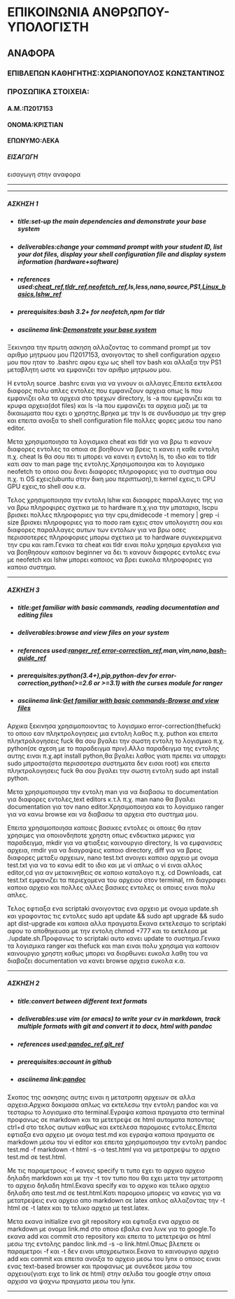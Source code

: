 <h1>ΕΠΙΚΟΙΝΩΝΙΑ ΑΝΘΡΩΠΟΥ-ΥΠΟΛΟΓΙΣΤΗ</h1>
<h2>ΑΝΑΦΟΡΑ</h2>
<h3>ΕΠΙΒΛΕΠΩΝ ΚΑΘΗΓΗΤΗΣ:XΩΡΙΑΝΟΠΟΥΛΟΣ ΚΩΝΣΤΑΝΤΙΝΟΣ</h3>
<h3>ΠΡΟΣΩΠΙΚΑ ΣΤΟΙΧΕΙΑ:</h3>
<h4>Α.Μ.:Π2017153</h4>
<h4>ΟΝΟΜΑ:ΚΡΙΣΤΙΑΝ</h4>
<h4>ΕΠΩΝΥΜΟ:ΛΕΚΑ</h4>
<h5>ΕΙΣΑΓΩΓΗ</h5>
<p>εισαγωγη στην αναφορα</p><hr/><hr/>
<h5>ΑΣΚΗΣΗ 1</h5>
  <ul>
    <h5><li>title:set-up the main dependencies and demonstrate your base system</li></h5>
    <h5><li>deliverables:change your command prompt with your student ID, list your dot files, display your shell configuration file and display system information (hardware+software)</li></h5>
    <h5><li>references used:<a href="https://github.com/cheat/cheat">cheat_ref</a>,<a href="https://tldr.sh/">tldr_ref</a>,<a href="https://github.com/dylanaraps/neofetch">neofetch_ref</a>,ls,less,nano,source,PS1,<a href="http://www.ee.surrey.ac.uk/Teaching/Unix/">Linux_basics</a>,<a href="https://www.binarytides.com/linux-lshw-command/">lshw_ref</a></li></h5>
    <h5><li>prerequisites:bash 3.2+ for neofetch,npm for tldr</li></h5>
    <h5><li>asciinema link:<a href="https://asciinema.org/a/350263">Demonstrate your base system</a></li></h5>
  </ul> 
    <p>Ξεκινησα την πρωτη ασκηση αλλαζοντας το command prompt με τον αριθμο μητρωου μου Π2017153, ανοιγοντας το shell configuration αρχειο μου που ηταν το .bashrc αφου εχω ως shell τον bash και αλλαξα την PS1 μεταβλητη ωστε να εμφανιζει τον αριθμο μητρωου μου.
   
   Η εντολη source .bashrc ειναι για να γινουν οι αλλαγες.Επειτα εκτελεσα διαφορς πολυ απλες εντολες που εμφανιζουν αρχεια οπως ls που εμφανιζει ολα τα αρχεια στο τρεχων directory, ls -a που εμφανιζει και τα κρυφα αρχεια(dot files) και ls -la που εμφανιζει τα αρχεια μαζι με τα δικαιωματα που εχει ο χρηστης.Βρηκα με την ls σε συνδυασμο με την grep και επειτα ανοιξα το shell configuration file πολλες φορες μεσω του nano editor.
   
   Μετα χρησιμοποιησα τα λογισμικα cheat και tldr για να βρω τι κανουν διαφορες εντολες τα οποια σε βοηθουν να βρεις τι κανει η καθε εντολη π.χ. cheat ls θα σου πει τι μπορει να κανει η εντολη ls, το ιδιο και το tldr κατι σαν το man page της εντολης.Χρησιμοποιησα και το λογισμικο neofetch το οποιο σου δινει διαφορες πληροφοριες για το συστημα σου π.χ. τι OS εχεις(ubuntu στην δικη μου περιπτωση),τι kernel εχεις,τι CPU GPU εχεις,το shell σου κ.α.
   
   Τελος χρησιμοποιησα την εντολη lshw και διαοφρες παραλλαγες της για να βρω πληροφιρες σχετικα με το hardware π.χ.για την μπαταρια, lscpu βρισκει πολλες πληροφοριες για την cpu,dmidecode -t memory | grep -i size βρισκει πληροφοριες για το ποσο ram εχεις στον υπολογιστη σου και διαφορες παραλλαγες αυτων των εντολων για να βρω oσες περισσοτερες πληροφοριες μπορω σχετικα με το hardware συγκεκριμενα την cpu και ram.Γενικα τα cheat και tldr ειναι πολυ χρησιμα εργαλεια για να βοηθησουν καποιον beginner να δει τι κανουν διαφορες εντολες ενω με neofetch και lshw μπορει καποιος να βρει ευκολα πληροφοριες για καποιο συστημα.</p><hr/>
   
<h5>ΑΣΚΗΣΗ 3</h5>
  <ul>
    <h5><li>title:get familiar with basic commands, reading documentation and editing files</li></h5>
    <h5><li>deliverables:browse and view files on your system</li></h5>
    <h5><li>references used:<a href="https://ranger.github.io/index.html">ranger_ref</a>,<a href="https://github.com/nvbn/thefuck">error-correction_ref</a>,man,vim,nano,<a href="https://github.com/Idnan/bash-guide">bash-guide_ref</a></li></h5>
    <h5><li>prerequisites:python(3.4+),pip,python-dev for error-correction,python(>=2.6 or >=3.1) with the curses module for ranger</li></h5>
    <h5><li>asciinema link:<a href="https://asciinema.org/a/350264">Get familiar with basic commands-Browse and view files</a></li></h5>
  </ul>    
    <p>Αρχικα ξεκινησα χρησιμοποιοντας το λογισμικο error-correction(thefuck) το οποιο εαν πληκτρολογησεις μια εντολη λαθος π.χ. puthon και επειτα πληκτρολογησεις fuck θα σου βγαλει την σωστη εντολη το λογισμικο π.χ. python(σε σχεση με το παραδειγμα πριν).Αλλο παραδειγμα της εντολης αυτης ειναι π.χ.apt install python,θα βγαλει λαθος γιατι πρεπει να υπαρχει sudo μπροστα(στα περισσοτερα συστηματα δεν εισαι root) και επειτα πληκτρολογησεις fuck θα σου βγαλει την σωστη εντολη sudo apt install python.
  
  Μετα χρησιμοποιησα την εντολη man για να διαβασω το documentation για διαφορες εντολες,text editors κ.τ.λ π.χ. man nano θα βγαλει documentation για τον nano editor.Χρησιμοποιησα και το λογισμικο ranger για να κανω browse και να διαβασω τα αρχεια στο συστημα μου.
  
  Επειτα χρησιμοποιησα καποιες βασικες εντολες οι οποιες θα ηταν χρησιμες για οποιονδηποτε χρηστη οπως ενδεικτικα μερικες για παραδειγμα, mkdir για να φτιαξεις καινουργιο directory, ls να εμφανισεις αρχεια, rmdir για να διαγραψεις καποιο directory, diff για να βρεις διαφορες μεταξυ αρχειων, nano test.txt ανοιγει καποιο αρχειο με ονομα test.txt για να το κανω edit το ιδιο και με vi απλως ο vi ειναι αλλος editor,cd για αν μετακινηθεις σε καποιο καταλογο π.χ. cd Downloads, cat test.txt εμφανιζει τα περιεχομενα του αρχειου στον terminal, rm διαγραφει καποιο αρχειο και πολλες αλλες βασικες εντολες οι οποιες ειναι πολυ απλες.
  
  Τελος εφτιαξα ενα scriptaki ανοιγοντας ενα αρχειο με ονομα update.sh και γραφοντας τις εντολες sudo apt update && sudo apt upgrade && sudo apt dist-upgrade και καποια αλλα πραγματα.Εκανα εκτελεσιμο το scriptaki αφου το αποθηκευσα με την εντολη chmod +777 και το εκτελεσα με ./update.sh.Προφανως το scriptaki αυτο κανει update το συστημα.Γενικα τα λογισμικα ranger και thefuck και man ειναι πολυ χρησιμα για καποιον καινουργιο χρηστη καθως μπορει να διορθωνει ευκολα λαθη του να διαβαζει documentation να κανει browse αρχεια ευκολα κ.α.</p><hr/>

<h5>ΑΣΚΗΣΗ 2</h5>
  <ul>
    <h5><li>title:convert between different text formats</li></h5>
    <h5><li>deliverables:use vim (or emacs) to write your cv in markdown, track multiple formats with git and convert it to docx, html with pandoc</li></h5>
    <h5><li>references used:<a href="https://pandoc.org/">pandoc_ref</a>,<a href="https://en.wikipedia.org/wiki/Git">git_ref</a></li></h5>
    <h5><li>prerequisites:account in github</li></h5>
    <h5><li>asciinema link:<a href="https://asciinema.org/a/qOa39dChv2Xu3hwHJFZxNF2K3">pandoc</a></li></h5>
  </ul>  
    <p>Σκοπος της ασκησης αυτης ειναι η μετατροπη αρχειων σε αλλα αρχεια.Αρχικα δοκιμασα απλως να εκτελεσω την εντολη pandoc και να τεσταρω το λογισμικο στο terminal.Εγραψα καποια πραγματα στο terminal προφανως σε markdown και τα μετετρεψε σε html αυτοματα πατοντας ctrl+d στο τελος αυτων καθως και εκτελεσα παρομοιες εντολες.Επειτα εφτιαξα ενα  αρχειο με ονομα test.md και εγραψα καποια πραγματα σε markdown μεσω του vi editor και επειτα χρησιμοποιησα την εντολη pandoc test.md -f markdown -t html -s -o test.html για να μετρατρεψω το αρχειο test.md σε test.html.
  
  Με τις παραμετρους -f κανεις specify τι τυπο εχει το αρχικο αρχειο δηλαδη markdown και με την -t τον τυπο που θα εχει μετα την μετατροπη το αρχειο δηλαδη html.Εκανα specify και το αρχικο και τελικο αρχειο δηλαδη απο test.md σε test.html.Κατι παρομοιο μπορεις να κανεις για να μετατρεψεις ενα αρχειο απο markdown σε latex απλος αλλαζοντας την -t html σε -t latex και το τελικο αρχειο με test.latex.
  
  Μετα εκανα initialize ενα git repository και εφτιαξα ενα αρχειο σε markdown με ονομα link.md στο οποιο εβαλα ενα λινκ για το google.To εκανα add και commit στο repository και επειτα το μετετρεψα σε html μεσω της εντολης pandoc link.md -s -o link.html.Οπως βλεπετε οι παραμετροι -f και -t δεν ειναι υποχρεωτικοι.Εκανα το καινουργιο αρχειο add και commit και επειτα ανοιξα το αρχειο μεσω του lynx ο οποιος ειναι ενας text-based browser και προφανως με συνεδεσε μεσω του αρχειου(γιατι ειχε το link σε html) στην σελιδα του google στην οποια αρχισα να ψαχνω πραγματα μεσω του lynx.</p><hr/>
